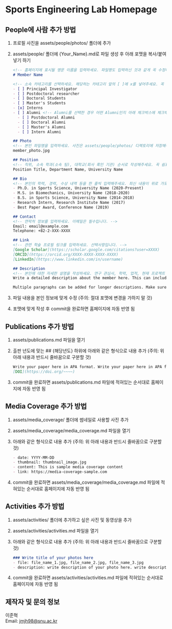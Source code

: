 # Sports Engineering Lab Homepage

## People에 사람 추가 방법

1. 프로필 사진을 assets/people/photos/ 폴더에 추가
2. assets/people/ 폴더에 {Your_Name}.md로 파일 생성 후 아래 포맷을 복사/붙여넣기 하기

    ```markdown
    <!-- 홈페이지에 표시될 영문 이름을 입력하세요. 파일명도 입력하신 것과 같게 꼭 수정해주세요. -->
    # Member Name

    <!-- 소속 카테고리를 선택하세요. 해당하는 카테고리 앞의 [ ]에 x를 넣어주세요. 꼭 하나만 선택하세요. -->
    - [ ] Principal Investigator
    - [ ] Postdoctoral researcher
    - [ ] Doctoral Students
    - [ ] Master's Students
    - [x] Interns
    - [ ] Alumni <!-- Alumni를 선택한 경우 어떤 Alumni인지 아래 체크박스에 체크해주세요. -->
      - [ ] Postdoctoral Alumni
      - [ ] Doctoral Alumni
      - [ ] Master's Alumni
      - [ ] Intern Alumni

    ## Photo
    <!-- 본인 파일명을 입력하세요. 사진은 assets/people/photos/ 디렉토리에 저장해주세요. -->
    member_photo.jpg

    ## Position
    <!-- 직위, 소속 학과(소속 팀), 대학교(회사 혹인 기관) 순서로 작성해주세요. 꼭 쉼표로 구분해주세요. -->
    Position Title, Department Name, University Name

    ## Bio
    <!-- 본인의 학력, 경력, 수상 내역 등을 한 줄씩 입력해주세요. 최신 내용이 위로 가도록 작성해주세요. -->
    - Ph.D. in Sports Science, University Name (2020-Present)
    - M.S. in Biomechanics, University Name (2018-2020)
    - B.S. in Sports Science, University Name (2014-2018)
    - Research Intern, Research Institute Name (2017)
    - Best Paper Award, Conference Name (2019)

    ## Contact
    <!-- 연락처 정보를 입력하세요. 이메일은 필수입니다. -->
    Email: email@example.com
    Telephone: +82-2-XXX-XXXX

    ## Link
    <!-- 관련 학술 프로필 링크를 입력하세요. 선택사항입니다. -->
    [Google Scholar](https://scholar.google.com/citations?user=XXXX)
    [ORCID](https://orcid.org/XXXX-XXXX-XXXX-XXXX)
    [LinkedIn](https://www.linkedin.com/in/username)

    ## Description
    <!-- 본인에 대한 자세한 설명을 작성하세요. 연구 관심사, 학력, 업적, 현재 프로젝트 등을 자유롭게 포함할 수 있습니다. -->
    Write a detailed description about the member here. This can include research interests, academic background, achievements, and current projects.

    Multiple paragraphs can be added for longer descriptions. Make sure to add a blank line between paragraphs.
    ```

3. 파일 내용을 본인 정보에 맞게 수정 (주의: 절대 포맷에 변경을 가하지 말 것)
4. 포맷에 맞게 작성 후 commit을 완료하면 홈페이지에 자동 반영 됨

## Publications 추가 방법

1. assets/publications.md 파일을 열기
2. 출판 년도에 맞는 ## {해당년도} 하위에 아래와 같은 형식으로 내용 추가 (주의: 위 아래 내용과 반드시 줄바꿈으로 구분할 것)

    ```markdown
    Write your paper here in APA format. Write your paper here in APA format. Write your paper here in APA format. Write your paper here in APA format. Write your paper here in APA format.
    [DOI](https://doi.org/~~~~)
    ```

3. commit을 완료하면 assets/publications.md 파일에 적혀있는 순서대로 홈페이지에 자동 반영 됨

## Media Coverage 추가 방법

1. assets/media_coverage/ 폴더에 썸네일로 사용할 사진 추가
2. assets/media_coverage/media_coverage.md 파일을 열기
3. 아래와 같은 형식으로 내용 추가 (주의: 위 아래 내용과 반드시 줄바꿈으로 구분할 것)

    ```markdown
    - date: YYYY-MM-DD
    - thumbnail: thumbnail_image.jpg
    - content: This is sample media coverage content
    - link: https://media-coverage-sample.com
    ```

4. commit을 완료하면 assets/media_coverage/media_coverage.md 파일에 적혀있는 순서대로 홈페이지에 자동 반영 됨

## Activities 추가 방법

1. assets/activities/ 폴더에 추가하고 싶은 사진 및 동영상을 추가
2. assets/activities/activities.md 파일을 열기
3. 아래와 같은 형식으로 내용 추가 (주의: 위 아래 내용과 반드시 줄바꿈으로 구분할 것)

    ```markdown
    ### Write title of your photos here
    - file: file_name_1.jpg, file_name_2.jpg, file_name_3.jpg
    - description: write description of your photo here. write description of your photo here.
    ```

4. commit을 완료하면 assets/activities/activities.md 파일에 적혀있는 순서대로 홈페이지에 자동 반영 됨

## 제작자 및 문의 정보

이준혁  
Email: jmjh98@snu.ac.kr
